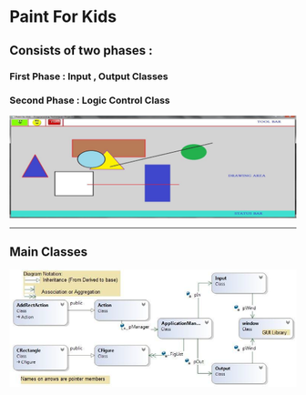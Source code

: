 # Paint For Kids
##     **Consists of two phases :**
###         **First Phase : Input , Output Classes**
###         **Second Phase : Logic Control Class**
            
![Image](/assets/screenshot.png)


---
## **Main Classes**

![Image](/assets/main_classes.png)
